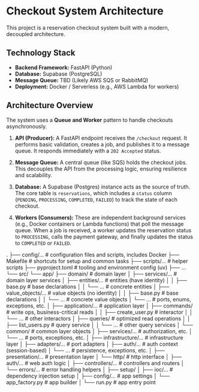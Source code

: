 # Checkout System Architecture

This project is a reservation checkout system built with a modern, decoupled architecture.

## Technology Stack

*   **Backend Framework:** FastAPI (Python)
*   **Database:** Supabase (PostgreSQL)
*   **Message Queue:** TBD (Likely AWS SQS or RabbitMQ)
*   **Deployment:** Docker / Serverless (e.g., AWS Lambda for workers)

## Architecture Overview

The system uses a **Queue and Worker** pattern to handle checkouts asynchronously.

1.  **API (Producer):** A FastAPI endpoint receives the `/checkout` request. It performs basic validation, creates a job, and publishes it to a message queue. It responds immediately with a `202 Accepted` status.

2.  **Message Queue:** A central queue (like SQS) holds the checkout jobs. This decouples the API from the processing logic, ensuring resilience and scalability.

3.  **Database:** A Supabase (Postgres) instance acts as the source of truth. The core table is `reservations`, which includes a `status` column (`PENDING`, `PROCESSING`, `COMPLETED`, `FAILED`) to track the state of each checkout.

4.  **Workers (Consumers):** These are independent background services (e.g., Docker containers or Lambda functions) that poll the message queue. When a job is received, a worker updates the reservation status to `PROCESSING`, calls the payment gateway, and finally updates the status to `COMPLETED` or `FAILED`.


.
├── config/...                                   # configuration files and scripts, includes Docker
├── Makefile                                     # shortcuts for setup and common tasks
├── scripts/...                                  # helper scripts
├── pyproject.toml                               # tooling and environment config (uv)
├── ...
└── src/
    └── app/
        ├── domain/                              # domain layer
        │   ├── services/...                     # domain layer services
        │   ├── entities/...                     # entities (have identity)
        │   │   ├── base.py                      # base declarations
        │   │   └── ...                          # concrete entities
        │   ├── value_objects/...                # value objects (no identity)
        │   │   ├── base.py                      # base declarations
        │   │   └── ...                          # concrete value objects
        │   └── ...                              # ports, enums, exceptions, etc.
        │
        ├── application/...                      # application layer
        │   ├── commands/                        # write ops, business-critical reads
        │   │   ├── create_user.py               # interactor
        │   │   └── ...                          # other interactors
        │   ├── queries/                         # optimized read operations
        │   │   ├── list_users.py                # query service
        │   │   └── ...                          # other query services
        │   └── common/                          # common layer objects
        │       ├── services/...                 # authorization, etc.
        │       └── ...                          # ports, exceptions, etc.
        │
        ├── infrastructure/...                   # infrastructure layer
        │   ├── adapters/...                     # port adapters
        │   ├── auth/...                         # auth context (session-based)
        │   └── ...                              # persistence, exceptions, etc.
        │
        ├── presentation/...                     # presentation layer
        │   └── http/                            # http interface
        │       ├── auth/...                     # web auth logic
        │       ├── controllers/...              # controllers and routers
        │       └── errors/...                   # error handling helpers
        │
        ├── setup/
        │   ├── ioc/...                          # dependency injection setup
        │   ├── config/...                       # app settings
        │   └── app_factory.py                   # app builder
        │
        └── run.py                               # app entry point

